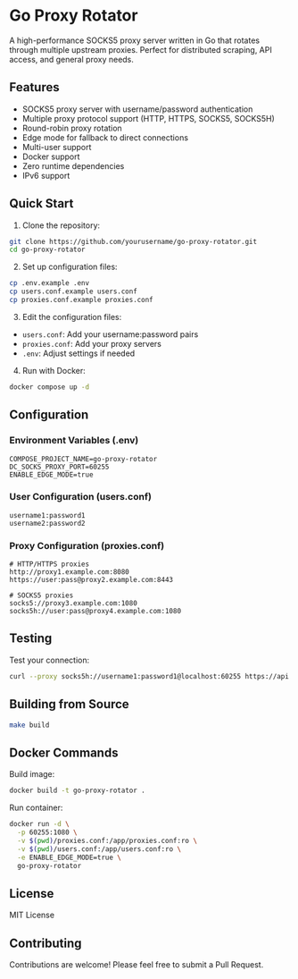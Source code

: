 # Go Proxy Rotator

A high-performance SOCKS5 proxy server written in Go that rotates through multiple upstream proxies. Perfect for distributed scraping, API access, and general proxy needs.

## Features

- SOCKS5 proxy server with username/password authentication
- Multiple proxy protocol support (HTTP, HTTPS, SOCKS5, SOCKS5H)
- Round-robin proxy rotation
- Edge mode for fallback to direct connections
- Multi-user support
- Docker support
- Zero runtime dependencies
- IPv6 support

## Quick Start

1. Clone the repository:
```bash
git clone https://github.com/yourusername/go-proxy-rotator.git
cd go-proxy-rotator
```

2. Set up configuration files:
```bash
cp .env.example .env
cp users.conf.example users.conf
cp proxies.conf.example proxies.conf
```

3. Edit the configuration files:
  - `users.conf`: Add your username:password pairs
  - `proxies.conf`: Add your proxy servers
  - `.env`: Adjust settings if needed

4. Run with Docker:
```bash
docker compose up -d
```

## Configuration

### Environment Variables (.env)
```env
COMPOSE_PROJECT_NAME=go-proxy-rotator
DC_SOCKS_PROXY_PORT=60255
ENABLE_EDGE_MODE=true
```

### User Configuration (users.conf)
```
username1:password1
username2:password2
```

### Proxy Configuration (proxies.conf)
```
# HTTP/HTTPS proxies
http://proxy1.example.com:8080
https://user:pass@proxy2.example.com:8443

# SOCKS5 proxies
socks5://proxy3.example.com:1080
socks5h://user:pass@proxy4.example.com:1080
```

## Testing

Test your connection:
```bash
curl --proxy socks5h://username1:password1@localhost:60255 https://api.ipify.org?format=json
```

## Building from Source

```bash
make build
```

## Docker Commands

Build image:
```bash
docker build -t go-proxy-rotator .
```

Run container:
```bash
docker run -d \
  -p 60255:1080 \
  -v $(pwd)/proxies.conf:/app/proxies.conf:ro \
  -v $(pwd)/users.conf:/app/users.conf:ro \
  -e ENABLE_EDGE_MODE=true \
  go-proxy-rotator
```

## License

MIT License

## Contributing

Contributions are welcome! Please feel free to submit a Pull Request.